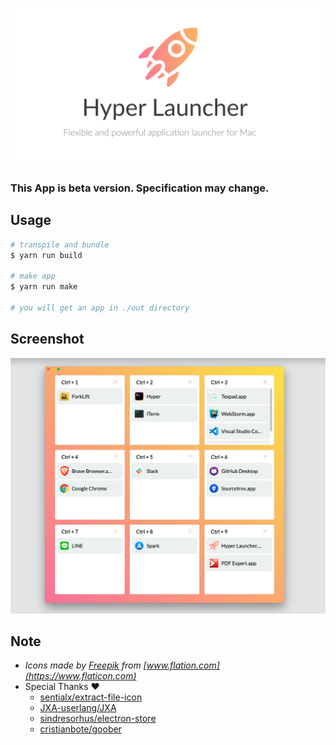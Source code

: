 ![logo](</assets/Hyper Launcher LP.png>)

### This App is beta version. Specification may change.

## Usage

```bash
# transpile and bundle
$ yarn run build

# make app
$ yarn run make

# you will get an app in ./out directory
```

## Screenshot

![Image from Gyazo](https://raw.githubusercontent.com/konbu310/hyper-launcher/master/assets/screenshot.png)

## Note

- _Icons made by [Freepik](https://www.flaticon.com/authors/freepik) from [www.flation.com](https://www.flaticon.com)_
- Special Thanks ❤️
  - [sentialx/extract-file-icon](https://github.com/sentialx/extract-file-icon)
  - [JXA-userlang/JXA](https://github.com/JXA-userland/JXA)
  - [sindresorhus/electron-store](https://github.com/sindresorhus/electron-store)
  - [cristianbote/goober](https://github.com/cristianbote/goober)

